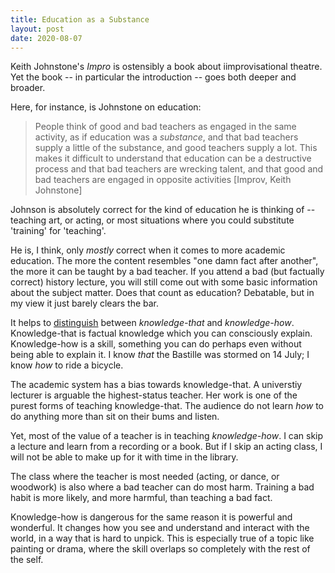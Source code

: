 ```yaml
---
title: Education as a Substance
layout: post
date: 2020-08-07
---
```




Keith Johnstone's *Impro* is ostensibly a book about iimprovisational theatre. Yet the book -- in particular the introduction -- goes both deeper and broader.

Here, for instance, is Johnstone on education:

> People think of good and bad teachers as engaged in the same activity, as if education was a *substance*, and that bad teachers supply a little of the substance, and good teachers supply a lot. This makes it difficult to understand that education can be a destructive process and that bad teachers are wrecking talent, and that good and bad teachers are engaged in opposite activities
> [Improv, Keith Johnstone]

Johnson is absolutely correct for the kind of education he is thinking of -- teaching art, or acting, or most situations where you could substitute 'training' for 'teaching'.

He is, I think, only *mostly* correct when it comes to more academic education. The more the content resembles "one damn fact after another", the more it can be taught by a bad teacher. If you attend a bad (but factually correct) history lecture, you will still come out with some basic information about the subject matter. Does that count as education? Debatable, but in my view it just barely clears the bar.

It helps to [distinguish](https://plato.stanford.edu/entries/knowledge-how/) between *knowledge-that* and *knowledge-how*. Knowledge-that is factual knowledge which you can consciously explain. Knowledge-how is a skill, something you can do perhaps even without being able to explain it. I know *that* the Bastille was stormed on 14 July; I know *how* to ride a bicycle.

The academic system has a bias towards knowledge-that. A universtiy lecturer is arguable the highest-status teacher. Her work is one of the purest forms of teaching knowledge-that. The audience do not learn *how* to do anything more than sit on their bums and listen.

Yet, most of the value of a teacher is in teaching *knowledge-how*. I can skip a lecture and learn from a recording or a book. But if I skip an acting class, I will not be able to make up for it with time in the library.

The class where the teacher is most needed (acting, or dance, or woodwork) is also where a bad teacher can do most harm. Training a bad habit is more likely, and more harmful, than teaching a bad fact.

Knowledge-how is dangerous for the same reason it is powerful and wonderful. It changes how you see and understand and interact with the world, in a way that is hard to unpick. This is especially true of a topic like painting or drama, where the skill overlaps so completely with the rest of the self.





